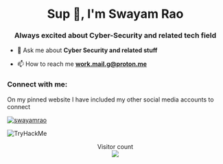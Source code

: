 
<h1 align="center">Sup 👋, I'm Swayam Rao</h1>
<h3 align="center">Always excited about Cyber-Security and related tech field</h3>


- 💬 Ask me about **Cyber Security and related stuff**

- 📫 How to reach me **work.mail.g@proton.me**


<h3 align="left">Connect with me:</h3>
<p align="left">On my pinned website I have included my other social media accounts to connect <br>
</p>
<!--
<p><img align="left" src="https://github-readme-streak-stats.herokuapp.com/?user=swayamrao&theme=onedark"/></p>-->

<p align="left"> <a href="https://github.com/ryo-ma/github-profile-trophy&theme=onedark"><img src="https://github-profile-trophy.vercel.app/?username=swayamrao" alt="swayamrao" /></a> </p>
<img src="https://tryhackme-badges.s3.amazonaws.com/Grim1ock.png" alt="TryHackMe">
<p align="center"> 
  Visitor count<br>
  <img src="https://profile-counter.glitch.me/swayamrao/count.svg" />
</p>
